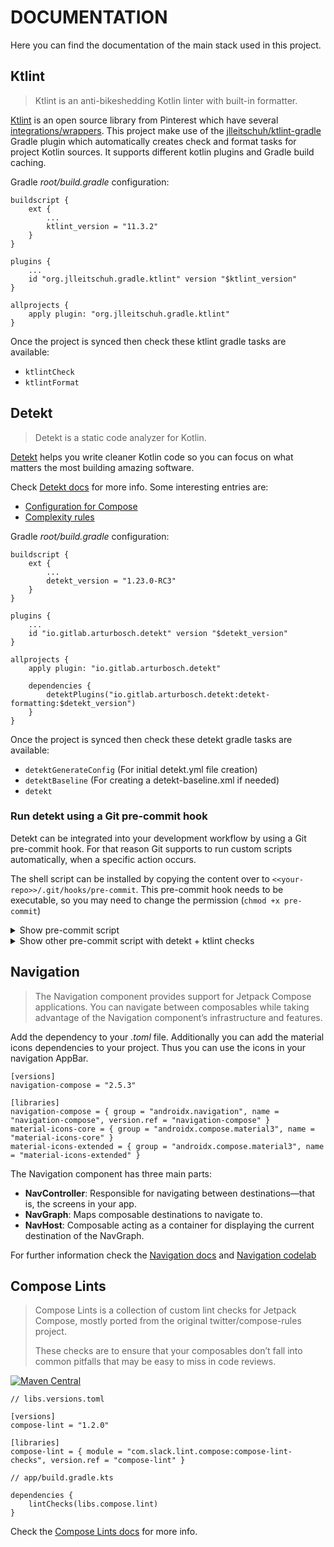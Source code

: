 # DOCUMENTATION

Here you can find the documentation of the main stack used in this project.

## Ktlint

> Ktlint is an anti-bikeshedding Kotlin linter with built-in formatter.

[Ktlint] is an open source library from Pinterest which have several [integrations/wrappers]. This project make use of the [jlleitschuh/ktlint-gradle] Gradle plugin which automatically creates check and format tasks for project Kotlin sources. It supports different kotlin plugins and Gradle build caching.


Gradle _root/build.gradle_ configuration:

```
buildscript {
    ext {
        ...
        ktlint_version = "11.3.2"
    }
}

plugins {
    ...
    id "org.jlleitschuh.gradle.ktlint" version "$ktlint_version"
}

allprojects {
    apply plugin: "org.jlleitschuh.gradle.ktlint"
}
```

Once the project is synced then check these ktlint gradle tasks are available:

- `ktlintCheck`
- `ktlintFormat`

## Detekt

> Detekt is a static code analyzer for Kotlin.

[Detekt] helps you write cleaner Kotlin code so you can focus on what matters the most building amazing software.

Check [Detekt docs] for more info. Some interesting entries are:

- [Configuration for Compose]
- [Complexity rules]


Gradle _root/build.gradle_ configuration:

```
buildscript {
    ext {
        ...
        detekt_version = "1.23.0-RC3"
    }
}

plugins {
    ...
    id "io.gitlab.arturbosch.detekt" version "$detekt_version"
}

allprojects {
    apply plugin: "io.gitlab.arturbosch.detekt"

    dependencies {
        detektPlugins("io.gitlab.arturbosch.detekt:detekt-formatting:$detekt_version")
    }
}
```

Once the project is synced then check these detekt gradle tasks are available:

- `detektGenerateConfig` (For initial detekt.yml file creation)
- `detektBaseline` (For creating a detekt-baseline.xml if needed)
- `detekt`

### Run detekt using a Git pre-commit hook

Detekt can be integrated into your development workflow by using a Git pre-commit hook. For that reason Git supports to run custom scripts automatically, when a specific action occurs.

The shell script can be installed by copying the content over to `<<your-repo>>/.git/hooks/pre-commit`. This pre-commit hook needs to be executable, so you may need to change the permission (`chmod +x pre-commit`)

<details>
  <summary>Show pre-commit script</summary>

```
#!/usr/bin/env bash
echo "Running detekt check..."
OUTPUT="/tmp/detekt-$(date +%s)"
./gradlew detekt > $OUTPUT
EXIT_CODE=$?
if [ $EXIT_CODE -ne 0 ]; then
  cat $OUTPUT
  rm $OUTPUT
  echo "***********************************************"
  echo "                 Detekt failed                 "
  echo " Please fix the above issues before committing "
  echo "***********************************************"
  exit $EXIT_CODE
fi
rm $OUTPUT
```

**Note:** The pre-commit hook verification can be skipped for a certain commit like so:

`git commit --no-verify -m "commit message"` or
`git commit -n -m "commit message"`
</details>

<details>
  <summary>Show other pre-commit script with detekt + ktlint checks</summary>

```
#!/usr/bin/env bash
echo "Running detekt check..."
OUTPUT="/tmp/detekt-$(date +%s)"
OUTPUT_2="/tmp/ktlint-$(date +%s)"

./gradlew detekt > $OUTPUT
EXIT_CODE=$?

./gradlew ktlintCheck > $OUTPUT_2
EXIT_CODE_2=$?

if [ $EXIT_CODE -ne 0 ]; then
  cat $OUTPUT
  rm $OUTPUT
  echo "***********************************************"
  echo "                 Detekt failed                 "
  echo " Please fix the above issues before committing "
  echo "***********************************************"
  exit $EXIT_CODE
fi
rm $OUTPUT

if [ $EXIT_CODE_2 -ne 0 ]; then
  cat $OUTPUT_2
  rm $OUTPUT_
  echo "***********************************************"
  echo "                 Detekt failed                 "
  echo " Please fix the above issues before committing "
  echo "***********************************************"
  exit $EXIT_CODE
fi
rm $OUTPUT_2
```
</details>

## Navigation

> The Navigation component provides support for Jetpack Compose applications. You can navigate between composables while taking advantage of the Navigation component’s infrastructure and features.

Add the dependency to your _.toml_ file. Additionally you can add the material icons dependencies to your project. Thus you can use the icons in your navigation AppBar.
```
[versions]
navigation-compose = "2.5.3"

[libraries]
navigation-compose = { group = "androidx.navigation", name = "navigation-compose", version.ref = "navigation-compose" }
material-icons-core = { group = "androidx.compose.material3", name = "material-icons-core" }
material-icons-extended = { group = "androidx.compose.material3", name = "material-icons-extended" }

```

The Navigation component has three main parts:

- **NavController**: Responsible for navigating between destinations—that is, the screens in your app.
- **NavGraph**: Maps composable destinations to navigate to.
- **NavHost**: Composable acting as a container for displaying the current destination of the NavGraph.

For further information check the [Navigation docs](https://developer.android.com/jetpack/compose/navigation) and [Navigation codelab](https://developer.android.com/codelabs/basic-android-kotlin-compose-navigation)

## Compose Lints

> Compose Lints is a collection of custom lint checks for Jetpack Compose, mostly ported from the original twitter/compose-rules project.
> 
> These checks are to ensure that your composables don’t fall into common pitfalls that may be easy to miss in code reviews.

<p><a href="https://mvnrepository.com/artifact/com.slack.lint.compose/compose-lint-checks"><img alt="Maven Central" src="https://img.shields.io/maven-central/v/com.slack.lint.compose/compose-lint-checks.svg" /></a></p>

```
// libs.versions.toml 

[versions]
compose-lint = "1.2.0"

[libraries]
compose-lint = { module = "com.slack.lint.compose:compose-lint-checks", version.ref = "compose-lint" }
```

```
// app/build.gradle.kts

dependencies {
    lintChecks(libs.compose.lint)
}
```

Check the [Compose Lints docs](https://slackhq.github.io/compose-lints/) for more info.


[//]: # (Document links)

[Ktlint]: <https://pinterest.github.io/ktlint/>
[integrations/wrappers]: <https://pinterest.github.io/ktlint/install/integrations/>
[jlleitschuh/ktlint-gradle]: <https://github.com/jlleitschuh/ktlint-gradle>
[Detekt]: <https://detekt.dev/>
[Detekt docs]: <https://detekt.dev/docs/intro/>
[Configuration for Compose]: <https://detekt.dev/docs/introduction/compose>
[Complexity rules]: <https://detekt.dev/docs/rules/complexity>
